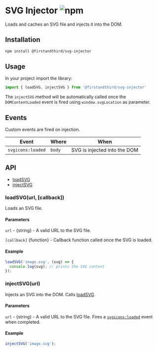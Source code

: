 # SVG Injector ![npm](https://img.shields.io/npm/v/@firstandthird/svg-injector.svg)

Loads and caches an SVG file and injects it into the DOM.

## Installation

```sh
npm install @firstandthird/svg-injector
```

## Usage

In your project import the library:

```javascript
import { loadSVG, injectSVG } from '@firstandthird/svg-injector'
```

The `injectSVG` method will be automatically called once the `DOMContentLoaded` event is fired using `window.svgLocation` as parameter.

## Events

Custom events are fired on injection.

| Event             | Where   | When                         |
|-------------------|---------|------------------------------|
| `svgicons:loaded` | `body`  | SVG is injected into the DOM |

## API

- [loadSVG](#loadsvgurl-callback)
- [injectSVG](#injectsvgurl)

### loadSVG(url, [callback])

Loads an SVG file.

#### Parameters

`url` - {string} - A valid URL to the SVG file.

`[callback]` {function} - Callback function called once the SVG is loaded.

#### Example

```javascript
loadSVG('image.svg', (svg) => {
  console.log(svg); // prints the SVG content
});
```

### injectSVG(url)

Injects an SVG into the DOM. Calls [loadSVG](#loadsvgurl-callback).

#### Parameters

`url` - {string} - A valid URL to the SVG file. Fires a [`svgicons:loaded`](#events) event when completed.

#### Example

```javascript
injectSVG('image.svg');
```
